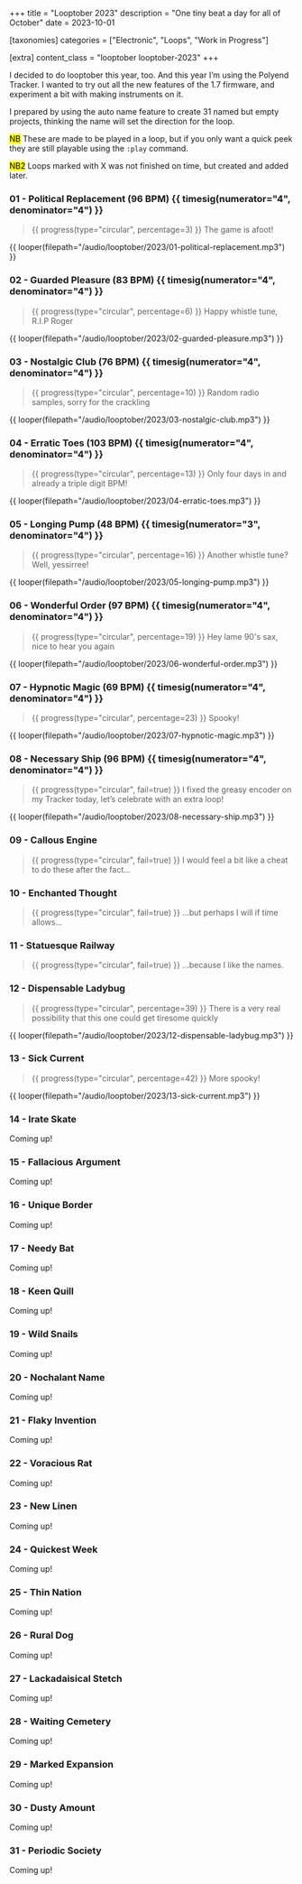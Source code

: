 +++
title = "Looptober 2023"
description = "One tiny beat a day for all of October"
date = 2023-10-01

[taxonomies]
categories = ["Electronic", "Loops", "Work in Progress"]

[extra]
content_class = "looptober looptober-2023"
+++

I decided to do looptober this year, too. And this year I’m using the Polyend Tracker. I wanted to try out all the new features of the 1.7 firmware, and experiment a bit with making instruments on it.

I prepared by using the auto name feature to create 31 named but empty projects, thinking the name will set the direction for the loop.

<mark class="arrow">NB</mark> These are made to be played in a loop, but if you only want a quick peek they are still playable using the `:play` command.

<mark class="arrow">NB2</mark> Loops marked with X was not finished on time, but created and added later.

### 01 - Political Replacement (96 BPM) {{ timesig(numerator="4", denominator="4") }}

> {{ progress(type="circular", percentage=3) }}
> The game is afoot!

{{ looper(filepath="/audio/looptober/2023/01-political-replacement.mp3") }}

### 02 - Guarded Pleasure (83 BPM) {{ timesig(numerator="4", denominator="4") }}

> {{ progress(type="circular", percentage=6) }}
> Happy whistle tune, R.I.P Roger

{{ looper(filepath="/audio/looptober/2023/02-guarded-pleasure.mp3") }}

### 03 - Nostalgic Club (76 BPM) {{ timesig(numerator="4", denominator="4") }}

> {{ progress(type="circular", percentage=10) }}
> Random radio samples, sorry for the crackling

{{ looper(filepath="/audio/looptober/2023/03-nostalgic-club.mp3") }}

### 04 - Erratic Toes (103 BPM) {{ timesig(numerator="4", denominator="4") }}

> {{ progress(type="circular", percentage=13) }}
> Only four days in and already a triple digit BPM!

{{ looper(filepath="/audio/looptober/2023/04-erratic-toes.mp3") }}

### 05 - Longing Pump (48 BPM) {{ timesig(numerator="3", denominator="4") }}

> {{ progress(type="circular", percentage=16) }}
> Another whistle tune? Well, yessirree!

{{ looper(filepath="/audio/looptober/2023/05-longing-pump.mp3") }}

### 06 - Wonderful Order (97 BPM) {{ timesig(numerator="4", denominator="4") }}

> {{ progress(type="circular", percentage=19) }}
> Hey lame 90's sax, nice to hear you again

{{ looper(filepath="/audio/looptober/2023/06-wonderful-order.mp3") }}

### 07 - Hypnotic Magic (69 BPM) {{ timesig(numerator="4", denominator="4") }}

> {{ progress(type="circular", percentage=23) }}
> Spooky!

{{ looper(filepath="/audio/looptober/2023/07-hypnotic-magic.mp3") }}

### 08 - Necessary Ship (96 BPM) {{ timesig(numerator="4", denominator="4") }}

> {{ progress(type="circular", fail=true) }}
> I fixed the greasy encoder on my Tracker today, let’s celebrate with an extra loop!

{{ looper(filepath="/audio/looptober/2023/08-necessary-ship.mp3") }}

### 09 - Callous Engine

> {{ progress(type="circular", fail=true) }}
> I would feel a bit like a cheat to do these after the fact...

### 10 - Enchanted Thought

> {{ progress(type="circular", fail=true) }}
> ...but perhaps I will if time allows...

### 11 - Statuesque Railway

> {{ progress(type="circular", fail=true) }}
> ...because I like the names.

### 12 - Dispensable Ladybug

> {{ progress(type="circular", percentage=39) }}
> There is a very real possibility that this one could get tiresome quickly

{{ looper(filepath="/audio/looptober/2023/12-dispensable-ladybug.mp3") }}

### 13 - Sick Current

> {{ progress(type="circular", percentage=42) }}
> More spooky!

{{ looper(filepath="/audio/looptober/2023/13-sick-current.mp3") }}

### 14 - Irate Skate

Coming up!

### 15 - Fallacious Argument

Coming up!

### 16 - Unique Border

Coming up!

### 17 - Needy Bat

Coming up!

### 18 - Keen Quill

Coming up!

### 19 - Wild Snails

Coming up!

### 20 - Nochalant Name

Coming up!

### 21 - Flaky Invention

Coming up!

### 22 - Voracious Rat

Coming up!

### 23 - New Linen

Coming up!

### 24 - Quickest Week

Coming up!

### 25 - Thin Nation

Coming up!

### 26 - Rural Dog

Coming up!

### 27 - Lackadaisical Stetch

Coming up!

### 28 - Waiting Cemetery

Coming up!

### 29 - Marked Expansion

Coming up!

### 30 - Dusty Amount

Coming up!

### 31 - Periodic Society

Coming up!
